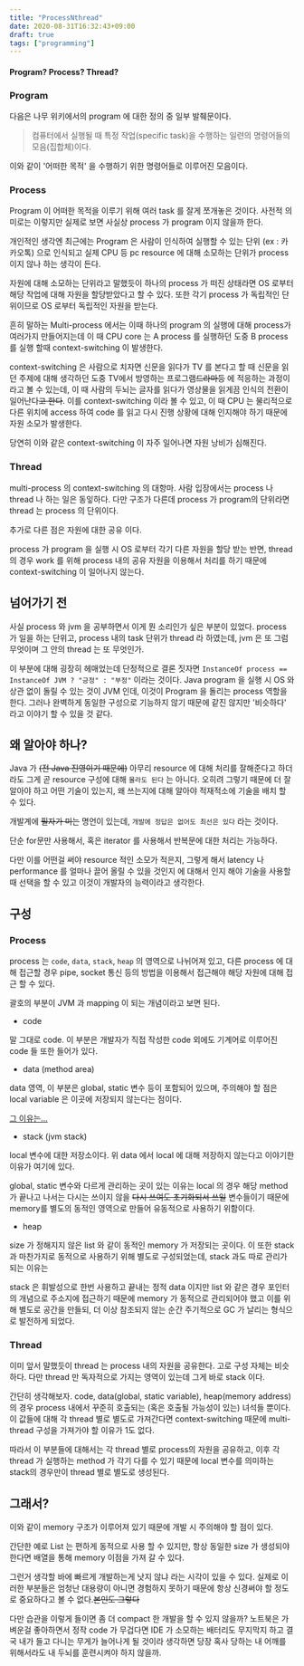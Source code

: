 ```yaml
---
title: "ProcessNthread"
date: 2020-08-31T16:32:43+09:00
draft: true
tags: ["programming"]
---
```


#### Program? Process? Thread?

### Program
다음은 나무 위키에서의 program 에 대한 정의 중 일부 발췌문이다.
>컴퓨터에서 실행될 때 특정 작업(specific task)을 수행하는 일련의 명령어들의 모음(집합체)이다.

이와 같이 '어떠한 목적' 을 수행하기 위한 명령어들로 이루어진 모음이다.

### Process
Program 이 어떠한 목적을 이루기 위해 여러 task 를 잘게 쪼개놓은 것이다. 사전적 의미로는 이렇지만 실제로 보면 사실상 process 가 program 이지 않을까 한다.

개인적인 생각엔 최근에는 Program 은 사람이 인식하여 실행할 수 있는 단위 (ex : 카카오톡) 으로 인식되고
실제 CPU 등 pc resource 에 대해 소모하는 단위가 process 이지 않나 하는 생각이 든다.

자원에 대해 소모하는 단위라고 말했듯이 하나의 process 가 떠진 상태라면 OS 로부터 해당 작업에 대해 자원을 할당받았다고 할 수 있다.
또한 각기 process 가 독립적인 단위이므로 OS 로부터 독립적인 자원을 받는다.

흔히 말하는 Multi-process 에서는 이때 하나의 program 의 실행에 대해 process가 여러가지 만들어지는데
이 때 CPU core 는 A process 를 실행하던 도중 B process 를 실행 할때 context-switching 이 발생한다.

context-switching 은 사람으로 치자면 신문을 읽다가 TV 를 본다고 할 때 
신문을 읽던 주제에 대해 생각하던 도중 TV에서 방영하는 프로그램~~드라마등~~ 에 적응하는 과정이라고 볼 수 있는데,
이 때 사람의 두뇌는 글자를 읽다가 영상물을 읽게끔 인식의 전환이 일어난다~~고 한다~~. 이를 context-switching 이라 볼 수 있고,
이 때 CPU 는 물리적으로 다른 위치에 access 하여 code 를 읽고 다시 진행 상황에 대해 인지해야 하기 때문에 자원 소모가 발생한다.

당연히 이와 같은 context-switching 이 자주 일어나면 자원 낭비가 심해진다.

### Thread
multi-process 의 context-switching 의 대항마. 사람 입장에서는 process 나 thread 나 하는 일은 동잏하다. 다만 구조가 다른데
process 가 program의 단위라면 thread 는 process 의 단위이다.

추가로 다른 점은 자원에 대한 공유 이다.

process 가 program 을 실행 시 OS 로부터 각기 다른 자원을 할당 받는 반면, thread 의 경우 work 를 위해 process 내의 공유 자원을 이용해서 처리를 하기 때문에
context-switching 이 일어나지 않는다.

## 넘어가기 전

사실 process 와 jvm 을 공부하면서 이게 뭔 소리인가 싶은 부분이 있었다. process 가 일을 하는 단위고, process 내의 task 단위가 thread 라 하였는데, jvm 은 또 그럼 무엇이며 그 안의 thread 는 또 무엇인가.

이 부분에 대해 굉장히 헤매었는데 단정적으로 결론 짓자면 `InstanceOf process == InstanceOf JVM ? "긍정" : "부정"` 이라는 것이다.
Java program 을 실행 시 OS 와 상관 없이 돌릴 수 있는 것이 JVM 인데, 이것이 Program 을 돌리는 process 역할을 한다. 그러나 완벽하게 동일한 구성으로 기능하지 않기 때문에 같진 않지만 '비슷하다' 라고 이야기 할 수 있을 것 같다.

## 왜 알아야 하나?
Java 가 ~~(전 Java 진영이기 때문에)~~ 아무리 resource 에 대해 처리를 잘해준다고 하더라도 그게 곧 resource 구성에 대해 `몰라도 된다` 는 아니다.
오히려 그렇기 때문에 더 잘 알아야 하고 어떤 기술이 있는지, 왜 쓰는지에 대해 알아야 적재적소에 기술을 배치 할 수 있다.

개발계에 ~~필자가 미는~~ 명언이 있는데, `개발에 정답은 없어도 최선은 있다` 라는 것이다.

단순 for문만 사용해서, 혹은 iterator 를 사용해서 반복문에 대한 처리는 가능하다.

다만 이를 어떤걸 써야 resource 적인 소모가 적은지, 그렇게 해서 latency 나 performance 를 얼마나 끌어 올릴 수 있을 것인지 에 대해서 인지 해야 기술을 사용할 때 선택을 할 수 있고 이것이 개발자의 능력이라고 생각한다.

## 구성

### Process

process 는 `code`, `data`, `stack`, `heap` 의 영역으로 나뉘어져 있고, 다른 process 에 대해 접근할 경우 pipe, socket 통신 등의 방법을 이용해서
접근해야 해당 자원에 대해 접근 할 수 있다.

괄호의 부분이 JVM 과 mapping 이 되는 개념이라고 보면 된다.

- code

말 그대로 code. 이 부분은 개발자가 직접 작성한 code 외에도 기계어로 이루어진 code 들 또한 들어가 있다.

- data (method area)

data 영역, 이 부분은 global, static 변수 등이 포함되어 있으며, 주의해야 할 점은 local variable 은 이곳에 저장되지 않는다는 점이다.

[그 이유는...](https://www.google.com/search?q=%EC%82%AC%EB%9E%8C%EC%9D%84+%ED%99%94%EB%82%98%EA%B2%8C+%ED%95%98%EB%8A%94+%EB%B0%A9%EB%B2%95+%EB%91%90%EA%B0%80%EC%A7%80&source=lmns&bih=922&biw=1680&client=safari&hl=ko&sa=X&ved=2ahUKEwjMlYLXg8XrAhVZx4sBHcohBcgQ_AUoAHoECAEQAA)

- stack (jvm stack)

local 변수에 대한 저장소이다. 위 data 에서 local 에 대해 저장하지 않는다고 이야기한 이유가 여기에 있다. 

global, static 변수와 다르게 관리하는 곳이 있는 이유는
local 의 경우 해당 method 가 끝나고 나서는 다시는 쓰이지 않을 ~~다시 쓰여도 초기화되서 쓰일~~ 변수들이기 때문에 memory를 별도의 동적인 영역으로 만들어 유동적으로 사용하기 위함이다.

- heap

size 가 정해지지 않은 list 와 같이 동적인 memory 가 저장되는 곳이다. 이 또한 stack 과 마찬가지로 동적으로 사용하기 위해 별도로 구성되었는데,
stack 과도 따로 관리가 되는 이유는

stack 은 휘발성으로 한번 사용하고 끝내는 정적 data 이지만 list 와 같은 경우 포인터의 개념으로 주소지에 접근하기 때문에
memory 가 동적으로 관리되어야 했고 이를 위해 별도로 공간을 만들되, 더 이상 참조되지 않는 순간 주기적으로 GC 가 날리는 형식으로 발전하게 되었다.

### Thread

이미 앞서 말했듯이 thread 는 process 내의 자원을 공유한다. 고로 구성 자체는 비슷하다. 다만 thread 만 독자적으로 가지는 영역이 있는데 그게 바로 stack 이다.

간단히 생각해보자. code, data(global, static variable), heap(memory address) 의 경우 process 내에서 꾸준히 호출되는 (혹은 호출될 가능성이 있는)
녀석들 뿐이다. 이 값들에 대해 각 thread 별로 별도로 가져간다면 context-switching 때문에 multi-thread 구성을 가져가야 할 이유가 1도 없다.

따라서 이 부분들에 대해서는 각 thread 별로 process의 자원을 공유하고, 이후 각 thread 가 실행하는 method 가 각기 다를 수 있기 때문에
local 변수를 의미하는 stack의 경우만이 thread 별로 별도로 생성된다.

## 그래서?

이와 같이 memory 구조가 이루어져 있기 때문에 개발 시 주의해야 할 점이 있다.

간단한 예로 List 는 편하게 동적으로 사용 할 수 있지만, 항상 동일한 size 가 생성되야 한다면 배열을 통해 memory 이점을 가져 갈 수 있다.

그런거 생각할 바에 빠르게 개발하는게 낫지 않냐 라는 시각이 있을 수 있다. 실제로 이러한 부분들은 엄청난 대용량이 아니면 경험하지 못하기 때문에 
항상 신경써야 할 정도로 중요하다고 볼 수 없다.~~본인도 그렇다~~

다만 습관을 이렇게 들이면 좀 더 compact 한 개발을 할 수 있지 않을까? 노트북은 가벼운걸 좋아하면서 정작 code 가 무겁다면 IDE 가 소모하는 배터리도 무지막지 
하고 결국 내가 들고 다니는 무게가 늘어나게 될 것이라 생각하면 당장 혹사 당하는 내 어깨를 위해서라도 내 두뇌를 훈련시켜야 하지 않을까.
